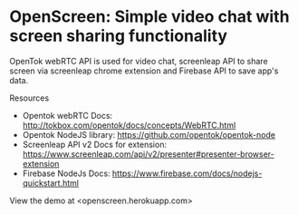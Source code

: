 # OpenScreen: Simple video chat with screen sharing functionality

OpenTok webRTC API is used for video chat, screenleap API to share screen via screenleap chrome extension and Firebase API to save app's data.


Resources
* Opentok webRTC Docs: <http://tokbox.com/opentok/docs/concepts/WebRTC.html>
* Opentok NodeJS library: <https://github.com/opentok/opentok-node>
* Screenleap API v2 Docs for extension: <https://www.screenleap.com/api/v2/presenter#presenter-browser-extension>
* Firebase NodeJs Docs: <https://www.firebase.com/docs/nodejs-quickstart.html>

View the demo at <openscreen.herokuapp.com>

